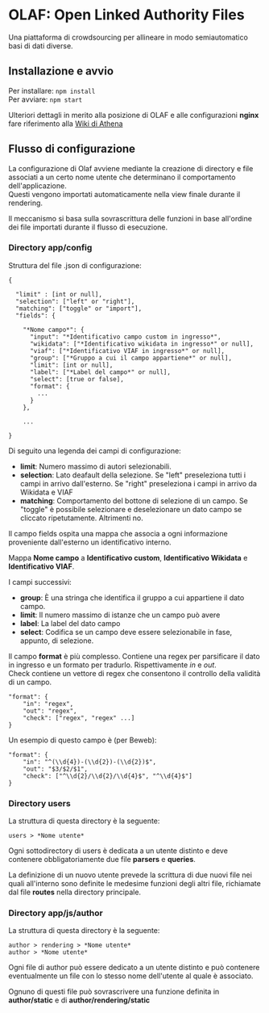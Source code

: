 # OLAF: Open Linked Authority Files

Una piattaforma di crowdsourcing per allineare in modo semiautomatico basi di dati diverse.

## Installazione e avvio

Per installare: `npm install`   
Per avviare: `npm start`   

Ulteriori dettagli in merito alla posizione di OLAF e alle configurazioni 
**nginx** fare riferimento alla [Wiki di Athena](https://wiki.synapta.io/index.php/Athena)

## Flusso di configurazione

La configurazione di Olaf avviene mediante la creazione di directory e file associati
a un certo nome utente che determinano il comportamento dell'applicazione.   
Questi vengono importati automaticamente nella view finale durante il rendering.   

Il meccanismo si basa sulla sovrascrittura delle funzioni in base all'ordine dei 
file importati durante il flusso di esecuzione.

### Directory app/config

Struttura del file .json di configurazione:

```
{

  "limit" : [int or null],
  "selection": ["left" or "right"],
  "matching": ["toggle" or "import"],
  "fields": {

    "*Nome campo*": {
      "input": "*Identificativo campo custom in ingresso*",
      "wikidata": ["*Identificativo wikidata in ingresso*" or null],
      "viaf": ["*Identificativo VIAF in ingresso*" or null],
      "group": ["*Gruppo a cui il campo appartiene*" or null],
      "limit": [int or null],
      "label": ["*Label del campo*" or null],
      "select": [true or false],
      "format": {
        ...
      }
    },

    ...

}
```

Di seguito una legenda dei campi di configurazione:

* **limit**: Numero massimo di autori selezionabili.
* **selection**: Lato deafault della selezione. Se "left" preseleziona 
                 tutti i campi in arrivo dall'esterno. Se "right" preseleziona
                 i campi in arrivo da Wikidata e VIAF
* **matching**: Comportamento del bottone di selezione di un campo. Se "toggle"
                è possibile selezionare e deselezionare un dato campo se cliccato
                ripetutamente. Altrimenti no.

Il campo fields ospita una mappa che associa a ogni informazione proveniente
dall'esterno un identificativo interno.   

Mappa **Nome campo** a **Identificativo custom**, **Identificativo Wikidata** 
e **Identificativo VIAF**.   

I campi successivi:

* **group**: È una stringa che identifica il gruppo a cui appartiene il dato campo.
* **limit**: Il numero massimo di istanze che un campo può avere
* **label**: La label del dato campo
* **select**: Codifica se un campo deve essere selezionabile in fase, appunto, di
              selezione.
              
Il campo **format** è più complesso.
Contiene una regex per parsificare il dato in ingresso e un formato per tradurlo.
Rispettivamente *in* e *out*.   
Check contiene un vettore di regex che consentono il controllo della validità di
un campo.

```
"format": {
    "in": "regex",
    "out": "regex",
    "check": ["regex", "regex" ...]
}
```

Un esempio di questo campo è (per Beweb):

```
"format": {
    "in": "^(\\d{4})-(\\d{2})-(\\d{2})$",
    "out": "$3/$2/$1",
    "check": ["^\\d{2}/\\d{2}/\\d{4}$", "^\\d{4}$"]
}
```

### Directory users

La struttura di questa directory è la seguente:

```
users > *Nome utente*
```

Ogni sottodirectory di users è dedicata a un utente distinto e deve contenere
obbligatoriamente due file **parsers** e **queries**.   

La definizione di un nuovo utente prevede la scrittura di due nuovi file nei quali
all'interno sono definite le medesime funzioni degli altri file, richiamate dal file
**routes** nella directory principale.

### Directory app/js/author

La struttura di questa directory è la seguente:

```
author > rendering > *Nome utente*
author > *Nome utente*
```

Ogni file di author può essere dedicato a un utente distinto e può contenere
eventualmente un file con lo stesso nome dell'utente al quale è associato.   

Ognuno di questi file può sovrascrivere una funzione definita in **author/static** e di
**author/rendering/static**
